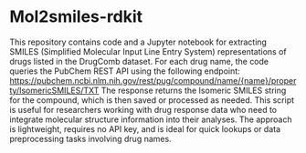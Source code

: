 # Mol2smiles-rdkit

This repository contains code and a Jupyter notebook for extracting SMILES (Simplified Molecular Input Line Entry System) representations of drugs listed in the DrugComb dataset. For each drug name, the code queries the PubChem REST API using the following endpoint:
https://pubchem.ncbi.nlm.nih.gov/rest/pug/compound/name/{name}/property/IsomericSMILES/TXT
The response returns the Isomeric SMILES string for the compound, which is then saved or processed as needed. 
This script is useful for researchers working with drug response data who need to integrate molecular structure information into their analyses. The approach is lightweight, requires no API key, and is ideal for quick lookups or data preprocessing tasks involving drug names.

